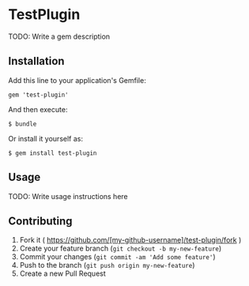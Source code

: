 # TestPlugin

TODO: Write a gem description

## Installation

Add this line to your application's Gemfile:

    gem 'test-plugin'

And then execute:

    $ bundle

Or install it yourself as:

    $ gem install test-plugin

## Usage

TODO: Write usage instructions here

## Contributing

1. Fork it ( https://github.com/[my-github-username]/test-plugin/fork )
2. Create your feature branch (`git checkout -b my-new-feature`)
3. Commit your changes (`git commit -am 'Add some feature'`)
4. Push to the branch (`git push origin my-new-feature`)
5. Create a new Pull Request
